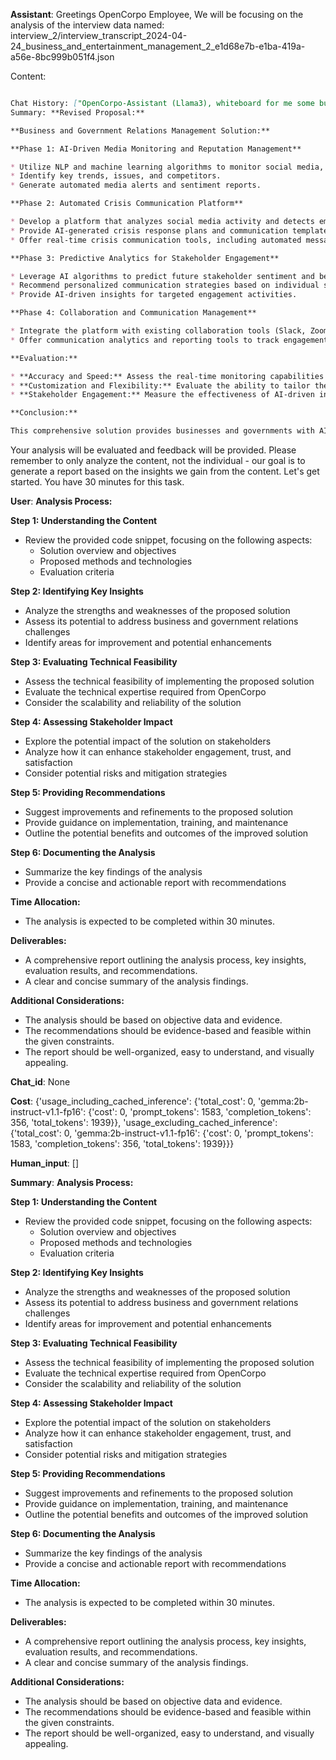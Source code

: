 **Assistant**: Greetings OpenCorpo Employee, We will be focusing on the analysis of the interview data named: interview_2/interview_transcript_2024-04-24_business_and_entertainment_management_2_e1d68e7b-e1ba-419a-a56e-8bc999b051f4.json 


 Content: 

 ```md

 Chat History: ["OpenCorpo-Assistant (Llama3), whiteboard for me some business and entertainment management. Propose a solution for business and government relations. I will evaluate your answers and give my feedback, then propose a problem to you. You will answer and I will evaluate. Let's now begin. You have 30 minutes.", '**Solution for Business and Government Relations:**\n\n**1. AI-Driven Media Monitoring and Reputation Management:**\n\n* Utilize natural language processing (NLP) and machine learning algorithms to monitor industry mentions, social media, and news sources.\n* Identify key trends, issues, and competitors.\n* Generate customized reports and dashboards for stakeholders.\n\n**2. Automated Crisis Communication Platform:**\n\n* Develop a platform that analyzes social media activity and detects emerging risks or crises.\n* Provide real-time crisis response and communication automation tools.\n* Train AI models to generate targeted messages and engage with followers in a crisis situation.\n\n**3. Predictive Analytics for Stakeholder Engagement:**\n\n* Leverage AI algorithms to predict future stakeholder sentiment and behavior.\n* Identify high-risk individuals or groups.\n* Recommend tailored communication strategies based on stakeholder insights.\n\n**Problem to Evaluate:**\n\nDevelop an AI-powered solution that enables real-time, proactive monitoring and communication across various platforms, including social media, corporate websites, and government channels. The solution should provide insights, automate tasks, and foster better stakeholder engagement, ultimately improving business and government relations outcomes.', "**Evaluating the Solution:**\n\nYour proposed solution for Business and Government Relations is comprehensive and innovative. It addresses key areas such as media monitoring, crisis communication, and predictive analytics for stakeholder engagement.\n\nHere are some strengths and suggestions for improvement:\n\n**Strengths:**\n\n1. **AI-driven approach**: Your solution leverages AI algorithms to analyze vast amounts of data, provide insights, and automate tasks.\n2. **Holistic perspective**: You've considered multiple platforms (social media, corporate websites, government channels) and stakeholders, ensuring a comprehensive understanding of the landscape.\n3. **Real-time monitoring and response**: The automated crisis communication platform is an excellent feature, enabling swift responses to emerging crises.\n\n**Suggestions for Improvement:**\n\n1. **Integration with existing systems**: Ensure seamless integration with current business and government systems to minimize disruptions and maximize efficiency.\n2. **Customization and flexibility**: Develop the solution to cater to diverse industries, businesses, and governments by providing customizable dashboards and reporting options.\n3. **Data security and ethics**: Emphasize the importance of data protection and transparency in your AI-driven approach, ensuring compliance with relevant regulations and maintaining stakeholder trust.\n\n**Next Steps:**\n\nI'd like you to refine your solution by addressing these suggestions and exploring additional areas such as:\n\n1. **Influencer identification**: Develop a feature that identifies key influencers within specific industries or government sectors, enabling targeted communication strategies.\n2. **Sentiment analysis for regulatory compliance**: Integrate sentiment analysis capabilities to help businesses and governments stay compliant with regulatory requirements.\n\nPlease revise your proposal based on these suggestions and insights, and we'll discuss the revised solution further.", '**Revised Proposal:**\n\n**Business and Government Relations Management Solution:**\n\n**Phase 1: AI-Driven Media Monitoring and Reputation Management**\n\n* Utilize NLP and machine learning algorithms to monitor social media, corporate websites, and industry publications.\n* Identify key trends, issues, and competitors.\n* Generate automated media alerts and sentiment reports.\n\n**Phase 2: Automated Crisis Communication Platform**\n\n* Develop a platform that analyzes social media activity and detects emerging risks.\n* Provide AI-generated crisis response plans and communication templates.\n* Offer real-time crisis communication tools, including automated messaging and social media monitoring.\n\n**Phase 3: Predictive Analytics for Stakeholder Engagement**\n\n* Leverage AI algorithms to predict future stakeholder sentiment and behavior.\n* Recommend personalized communication strategies based on individual stakeholder profiles.\n* Provide AI-driven insights for targeted engagement activities.\n\n**Phase 4: Collaboration and Communication Management**\n\n* Integrate the platform with existing collaboration tools (Slack, Zoom) for seamless communication.\n* Offer communication analytics and reporting tools to track engagement metrics.\n\n**Evaluation:**\n\n* **Accuracy and Speed:** Assess the real-time monitoring capabilities and the responsiveness of the crisis communication platform.\n* **Customization and Flexibility:** Evaluate the ability to tailor the solution to diverse industries and government structures.\n* **Stakeholder Engagement:** Measure the effectiveness of AI-driven insights in improving stakeholder sentiment and building trust.\n\n**Conclusion:**\n\nThis comprehensive solution provides businesses and governments with AI-driven tools to enhance their communication strategies, mitigate risks, and foster stakeholder engagement. By leveraging the power of AI, we can improve decision-making, optimize resource allocation, and achieve greater business and societal impact.'] 
 Summary: **Revised Proposal:**

**Business and Government Relations Management Solution:**

**Phase 1: AI-Driven Media Monitoring and Reputation Management**

* Utilize NLP and machine learning algorithms to monitor social media, corporate websites, and industry publications.
* Identify key trends, issues, and competitors.
* Generate automated media alerts and sentiment reports.

**Phase 2: Automated Crisis Communication Platform**

* Develop a platform that analyzes social media activity and detects emerging risks.
* Provide AI-generated crisis response plans and communication templates.
* Offer real-time crisis communication tools, including automated messaging and social media monitoring.

**Phase 3: Predictive Analytics for Stakeholder Engagement**

* Leverage AI algorithms to predict future stakeholder sentiment and behavior.
* Recommend personalized communication strategies based on individual stakeholder profiles.
* Provide AI-driven insights for targeted engagement activities.

**Phase 4: Collaboration and Communication Management**

* Integrate the platform with existing collaboration tools (Slack, Zoom) for seamless communication.
* Offer communication analytics and reporting tools to track engagement metrics.

**Evaluation:**

* **Accuracy and Speed:** Assess the real-time monitoring capabilities and the responsiveness of the crisis communication platform.
* **Customization and Flexibility:** Evaluate the ability to tailor the solution to diverse industries and government structures.
* **Stakeholder Engagement:** Measure the effectiveness of AI-driven insights in improving stakeholder sentiment and building trust.

**Conclusion:**

This comprehensive solution provides businesses and governments with AI-driven tools to enhance their communication strategies, mitigate risks, and foster stakeholder engagement. By leveraging the power of AI, we can improve decision-making, optimize resource allocation, and achieve greater business and societal impact. 
``` 


 Your analysis will be evaluated and feedback will be provided. Please remember to only analyze the content, not the individual - our goal is to generate a report based on the insights we gain from the content. Let's get started. You have 30 minutes for this task.

**User**: **Analysis Process:**

**Step 1: Understanding the Content**

* Review the provided code snippet, focusing on the following aspects:
    * Solution overview and objectives
    * Proposed methods and technologies
    * Evaluation criteria

**Step 2: Identifying Key Insights**

* Analyze the strengths and weaknesses of the proposed solution
* Assess its potential to address business and government relations challenges
* Identify areas for improvement and potential enhancements

**Step 3: Evaluating Technical Feasibility**

* Assess the technical feasibility of implementing the proposed solution
* Evaluate the technical expertise required from OpenCorpo
* Consider the scalability and reliability of the solution

**Step 4: Assessing Stakeholder Impact**

* Explore the potential impact of the solution on stakeholders
* Analyze how it can enhance stakeholder engagement, trust, and satisfaction
* Consider potential risks and mitigation strategies

**Step 5: Providing Recommendations**

* Suggest improvements and refinements to the proposed solution
* Provide guidance on implementation, training, and maintenance
* Outline the potential benefits and outcomes of the improved solution

**Step 6: Documenting the Analysis**

* Summarize the key findings of the analysis
* Provide a concise and actionable report with recommendations

**Time Allocation:**

* The analysis is expected to be completed within 30 minutes.

**Deliverables:**

* A comprehensive report outlining the analysis process, key insights, evaluation results, and recommendations.
* A clear and concise summary of the analysis findings.

**Additional Considerations:**

* The analysis should be based on objective data and evidence.
* The recommendations should be evidence-based and feasible within the given constraints.
* The report should be well-organized, easy to understand, and visually appealing.

**Chat_id**: None

**Cost**: {'usage_including_cached_inference': {'total_cost': 0, 'gemma:2b-instruct-v1.1-fp16': {'cost': 0, 'prompt_tokens': 1583, 'completion_tokens': 356, 'total_tokens': 1939}}, 'usage_excluding_cached_inference': {'total_cost': 0, 'gemma:2b-instruct-v1.1-fp16': {'cost': 0, 'prompt_tokens': 1583, 'completion_tokens': 356, 'total_tokens': 1939}}}

**Human_input**: []

**Summary**: **Analysis Process:**

**Step 1: Understanding the Content**

* Review the provided code snippet, focusing on the following aspects:
    * Solution overview and objectives
    * Proposed methods and technologies
    * Evaluation criteria

**Step 2: Identifying Key Insights**

* Analyze the strengths and weaknesses of the proposed solution
* Assess its potential to address business and government relations challenges
* Identify areas for improvement and potential enhancements

**Step 3: Evaluating Technical Feasibility**

* Assess the technical feasibility of implementing the proposed solution
* Evaluate the technical expertise required from OpenCorpo
* Consider the scalability and reliability of the solution

**Step 4: Assessing Stakeholder Impact**

* Explore the potential impact of the solution on stakeholders
* Analyze how it can enhance stakeholder engagement, trust, and satisfaction
* Consider potential risks and mitigation strategies

**Step 5: Providing Recommendations**

* Suggest improvements and refinements to the proposed solution
* Provide guidance on implementation, training, and maintenance
* Outline the potential benefits and outcomes of the improved solution

**Step 6: Documenting the Analysis**

* Summarize the key findings of the analysis
* Provide a concise and actionable report with recommendations

**Time Allocation:**

* The analysis is expected to be completed within 30 minutes.

**Deliverables:**

* A comprehensive report outlining the analysis process, key insights, evaluation results, and recommendations.
* A clear and concise summary of the analysis findings.

**Additional Considerations:**

* The analysis should be based on objective data and evidence.
* The recommendations should be evidence-based and feasible within the given constraints.
* The report should be well-organized, easy to understand, and visually appealing.

